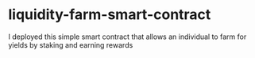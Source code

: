 # liquidity-farm-smart-contract
I deployed this simple smart contract that allows an individual to farm for yields by staking and earning rewards

